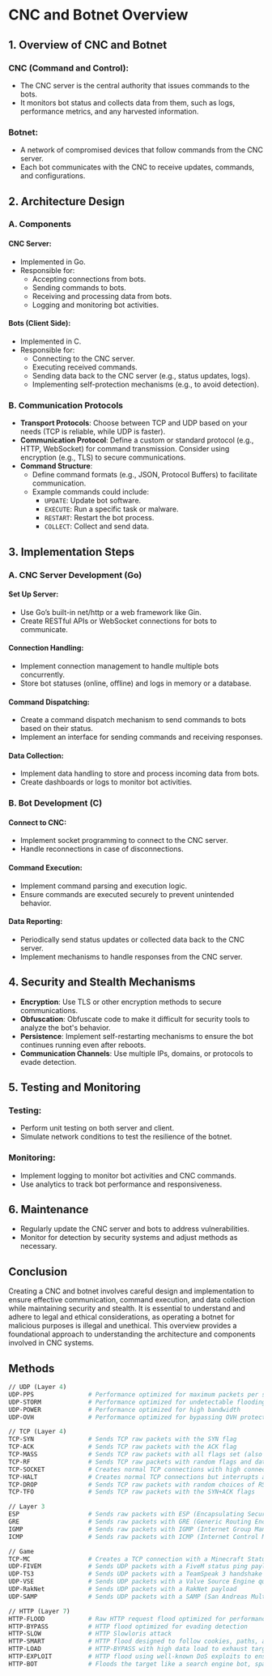 
# CNC and Botnet Overview

## 1. Overview of CNC and Botnet

### CNC (Command and Control):
- The CNC server is the central authority that issues commands to the bots.
- It monitors bot status and collects data from them, such as logs, performance metrics, and any harvested information.

### Botnet:
- A network of compromised devices that follow commands from the CNC server.
- Each bot communicates with the CNC to receive updates, commands, and configurations.

## 2. Architecture Design

### A. Components

#### CNC Server:
- Implemented in Go.
- Responsible for:
  - Accepting connections from bots.
  - Sending commands to bots.
  - Receiving and processing data from bots.
  - Logging and monitoring bot activities.

#### Bots (Client Side):
- Implemented in C.
- Responsible for:
  - Connecting to the CNC server.
  - Executing received commands.
  - Sending data back to the CNC server (e.g., status updates, logs).
  - Implementing self-protection mechanisms (e.g., to avoid detection).

### B. Communication Protocols
- **Transport Protocols**: Choose between TCP and UDP based on your needs (TCP is reliable, while UDP is faster).
- **Communication Protocol**: Define a custom or standard protocol (e.g., HTTP, WebSocket) for command transmission. Consider using encryption (e.g., TLS) to secure communications.
- **Command Structure**:
  - Define command formats (e.g., JSON, Protocol Buffers) to facilitate communication.
  - Example commands could include:
    - `UPDATE`: Update bot software.
    - `EXECUTE`: Run a specific task or malware.
    - `RESTART`: Restart the bot process.
    - `COLLECT`: Collect and send data.

## 3. Implementation Steps

### A. CNC Server Development (Go)
#### Set Up Server:
- Use Go’s built-in net/http or a web framework like Gin.
- Create RESTful APIs or WebSocket connections for bots to communicate.

#### Connection Handling:
- Implement connection management to handle multiple bots concurrently.
- Store bot statuses (online, offline) and logs in memory or a database.

#### Command Dispatching:
- Create a command dispatch mechanism to send commands to bots based on their status.
- Implement an interface for sending commands and receiving responses.

#### Data Collection:
- Implement data handling to store and process incoming data from bots.
- Create dashboards or logs to monitor bot activities.

### B. Bot Development (C)
#### Connect to CNC:
- Implement socket programming to connect to the CNC server.
- Handle reconnections in case of disconnections.

#### Command Execution:
- Implement command parsing and execution logic.
- Ensure commands are executed securely to prevent unintended behavior.

#### Data Reporting:
- Periodically send status updates or collected data back to the CNC server.
- Implement mechanisms to handle responses from the CNC server.

## 4. Security and Stealth Mechanisms
- **Encryption**: Use TLS or other encryption methods to secure communications.
- **Obfuscation**: Obfuscate code to make it difficult for security tools to analyze the bot's behavior.
- **Persistence**: Implement self-restarting mechanisms to ensure the bot continues running even after reboots.
- **Communication Channels**: Use multiple IPs, domains, or protocols to evade detection.

## 5. Testing and Monitoring
### Testing:
- Perform unit testing on both server and client.
- Simulate network conditions to test the resilience of the botnet.

### Monitoring:
- Implement logging to monitor bot activities and CNC commands.
- Use analytics to track bot performance and responsiveness.

## 6. Maintenance
- Regularly update the CNC server and bots to address vulnerabilities.
- Monitor for detection by security systems and adjust methods as necessary.

## Conclusion
Creating a CNC and botnet involves careful design and implementation to ensure effective communication, command execution, and data collection while maintaining security and stealth. It is essential to understand and adhere to legal and ethical considerations, as operating a botnet for malicious purposes is illegal and unethical. This overview provides a foundational approach to understanding the architecture and components involved in CNC systems.

## Methods 
```graphql
// UDP (Layer 4)
UDP-PPS               # Performance optimized for maximum packets per second (PPS)
UDP-STORM             # Performance optimized for undetectable flooding
UDP-POWER             # Performance optimized for high bandwidth
UDP-OVH               # Performance optimized for bypassing OVH protection

// TCP (Layer 4)
TCP-SYN               # Sends TCP raw packets with the SYN flag
TCP-ACK               # Sends TCP raw packets with the ACK flag
TCP-MASS              # Sends TCP raw packets with all flags set (also known as XMAS)
TCP-RF                # Sends TCP raw packets with random flags and data
TCP-SOCKET            # Creates normal TCP connections with high connection spam
TCP-HALT              # Creates normal TCP connections but interrupts after connection
TCP-DROP              # Sends TCP raw packets with random choices of RST or FIN flags
TCP-TFO               # Sends TCP raw packets with the SYN+ACK flags

// Layer 3
ESP                   # Sends raw packets with ESP (Encapsulating Security Payload) headers
GRE                   # Sends raw packets with GRE (Generic Routing Encapsulation) headers
IGMP                  # Sends raw packets with IGMP (Internet Group Management Protocol) headers
ICMP                  # Sends raw packets with ICMP (Internet Control Message Protocol) headers

// Game
TCP-MC                # Creates a TCP connection with a Minecraft Status Ping payload
UDP-FIVEM             # Sends UDP packets with a FiveM status ping payload
UDP-TS3               # Sends UDP packets with a TeamSpeak 3 handshake payload
UDP-VSE               # Sends UDP packets with a Valve Source Engine query payload
UDP-RakNet            # Sends UDP packets with a RakNet payload
UDP-SAMP              # Sends UDP packets with a SAMP (San Andreas Multiplayer) payload

// HTTP (Layer 7)
HTTP-FLOOD            # Raw HTTP request flood optimized for performance and PPS
HTTP-BYPASS           # HTTP flood optimized for evading detection
HTTP-SLOW             # HTTP Slowloris attack
HTTP-SMART            # HTTP flood designed to follow cookies, paths, and fingerprints to evade detection
HTTP-LOAD             # HTTP-BYPASS with high data load to exhaust target memory
HTTP-EXPLOIT          # HTTP flood using well-known DoS exploits to ensure target failure
HTTP-BOT              # Floods the target like a search engine bot, spamming requests
```
